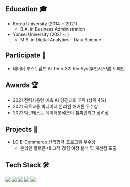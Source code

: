 ## Education 🎓  
- Korea University (2014 ~ 2021)  
  - B.A. in Business Administration  
- Yonsei University (2021 ~ )  
  - M.S. in Digital Analytics - Data Science
## Participate 🙋
- 네이버 부스트캠프 AI Tech 3기 RecSys(추천시스템) 도메인
## Awards 🏆  
- 2021 전력사용량 예측 AI 경진대회 11위 (상위 4%)  
- 2021 국토교통 빅데이터 온라인 해커톤 우수상
- 2021 빅콘테스트 데이터분석분야 챔피언리그 장려상
## Projects 💼
- LG E-Commerce 산학협력 프로그램 우수상
  - 온라인 플랫폼 내 고객 경험 여정 분석 및 개선점 도출
## Tech Stack 🛠️
<img src="https://img.shields.io/badge/Python-3766AB?style=flat-square&logo=Python&logoColor=white"/></a> 
<img src="https://img.shields.io/badge/R-276DC3?style=flat-square&logo=R&logoColor=white"/></a> 
<img src="https://img.shields.io/badge/Pytorch-EE4C2C?style=flat-square&logo=Pytorch&logoColor=white"/></a> 
<img src="https://img.shields.io/badge/TensorFlow-FF6F00?style=flat-square&logo=TensorFlow&logoColor=white"/></a> 
<img src="https://img.shields.io/badge/Keras-D00000?style=flat-square&logo=Keras&logoColor=white"/></a> 
